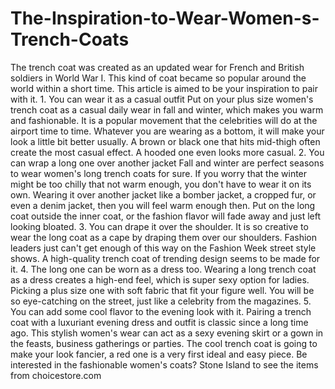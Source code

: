 # The-Inspiration-to-Wear-Women-s-Trench-Coats
The trench coat was created as an updated wear for French and British soldiers in World War I. This kind of coat became so popular around the world within a short time. This article is aimed to be your inspiration to pair with it.  1. You can wear it as a casual outfit Put on your plus size women's trench coat as a casual daily wear in fall and winter, which makes you warm and fashionable. It is a popular movement that the celebrities will do at the airport time to time. Whatever you are wearing as a bottom, it will make your look a little bit better usually. A brown or black one that hits mid-thigh often create the most casual effect. A hooded one even looks more casual.  2. You can wrap a long one over another jacket Fall and winter are perfect seasons to wear women's long trench coats for sure. If you worry that the winter might be too chilly that not warm enough, you don't have to wear it on its own. Wearing it over another jacket like a bomber jacket, a cropped fur, or even a denim jacket, then you will feel warm enough then. Put on the long coat outside the inner coat, or the fashion flavor will fade away and just left looking bloated.  3. You can drape it over the shoulder. It is so creative to wear the long coat as a cape by draping them over our shoulders. Fashion leaders just can't get enough of this way on the Fashion Week street style shows. A high-quality trench coat of trending design seems to be made for it.  4. The long one can be worn as a dress too. Wearing a long trench coat as a dress creates a high-end feel, which is super sexy option for ladies. Picking a plus size one with soft fabric that fit your figure well. You will be so eye-catching on the street, just like a celebrity from the magazines.  5. You can add some cool flavor to the evening look with it. Pairing a trench coat with a luxuriant evening dress and outfit is classic since a long time ago. This stylish women's wear can act as a sexy evening skirt or a gown in the feasts, business gatherings or parties. The cool trench coat is going to make your look fancier, a red one is a very first ideal and easy piece.  Be interested in the fashionable women's coats? Stone Island to see the items from choicestore.com
